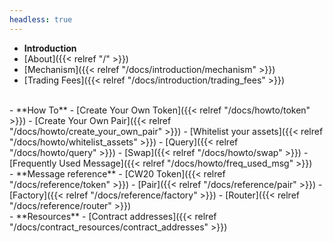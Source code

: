 ```yaml
---
headless: true
---
```


- **Introduction**
- [About]({{< relref "/" >}})
- [Mechanism]({{< relref "/docs/introduction/mechanism" >}})
- [Trading Fees]({{< relref "/docs/introduction/trading_fees" >}})
<br />
- **How To**
- [Create Your Own Token]({{< relref "/docs/howto/token" >}})
- [Create Your Own Pair]({{< relref "/docs/howto/create_your_own_pair" >}})
- [Whitelist your assets]({{< relref "/docs/howto/whitelist_assets" >}})
- [Query]({{< relref "/docs/howto/query" >}})
- [Swap]({{< relref "/docs/howto/swap" >}})
- [Frequently Used Message]({{< relref "/docs/howto/freq_used_msg" >}})
<br />
- **Message reference**
- [CW20 Token]({{< relref "/docs/reference/token" >}})
- [Pair]({{< relref "/docs/reference/pair" >}})
- [Factory]({{< relref "/docs/reference/factory" >}})
- [Router]({{< relref "/docs/reference/router" >}})
<br />
- **Resources**
- [Contract addresses]({{< relref "/docs/contract_resources/contract_addresses" >}})
<br />
<br />
<br />

